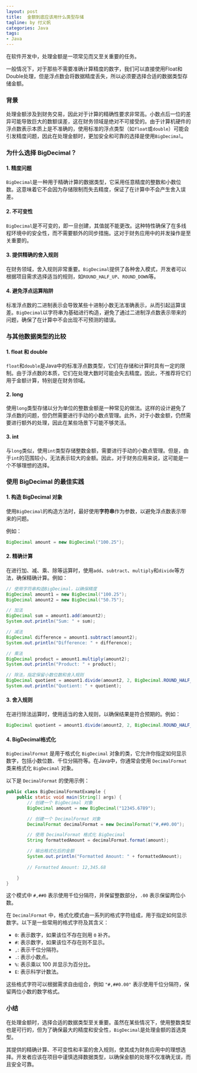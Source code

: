 ```yaml
---
layout: post
title:  金额到底应该用什么类型存储
tagline: by 付义帆
categories: Java
tags:
- Java
---
```


在软件开发中，处理金额是一项常见而又至关重要的任务。

一般情况下，对于那些不需要准确计算精度的数字，我们可以直接使用Float和Double处理，但是浮点数会将数据精度丢失，所以必须要选择合适的数据类型存储金额。

<!--more-->

### 背景

处理金额涉及到财务交易，因此对于计算的精确性要求非常高。小数点后一位的差异可能导致巨大的数额误差，这在财务领域是绝对不可接受的。由于计算机硬件的浮点数表示本质上是不准确的，使用标准的浮点类型（如`float`或`double`）可能会引发精度问题，因此在处理金额时，更加安全和可靠的选择是使用`BigDecimal`。

### **为什么选择 BigDecimal？**

#### 1. 精度问题

`BigDecimal`是一种用于精确计算的数据类型，它采用任意精度的整数和小数位数。这意味着它不会因为存储限制而失去精度，保证了在计算中不会产生舍入误差。

#### 2. 不可变性

`BigDecimal`是不可变的，即一旦创建，其值就不能更改。这种特性确保了在多线程环境中的安全性，而不需要额外的同步措施。这对于财务应用中的并发操作是至关重要的。

#### 3. 提供精确的舍入规则

在财务领域，舍入规则非常重要。`BigDecimal`提供了各种舍入模式，开发者可以根据项目需求选择适当的规则，如`ROUND_HALF_UP`、`ROUND_DOWN`等。

#### 4. 避免浮点运算陷阱

标准浮点数的二进制表示会导致某些十进制小数无法准确表示，从而引起运算误差。`BigDecimal`以字符串为基础进行构造，避免了通过二进制浮点数表示带来的问题，确保了在计算中不会出现不可预测的错误。

### 与其他数据类型的比较

#### 1. float 和 double

`float`和`double`是Java中的标准浮点数类型，它们在存储和计算时具有一定的限制。由于浮点数的本质，它们在处理大数时可能会失去精度。因此，不推荐将它们用于金额计算，特别是在财务领域。

#### 2. long

使用`long`类型存储以分为单位的整数金额是一种常见的做法。这样的设计避免了浮点数的问题，但仍然需要进行手动的小数点管理。此外，对于小数金额，仍然需要进行额外的处理，因此在某些场景下可能不够灵活。

#### 3. int

与`long`类似，使用`int`类型存储整数金额，需要进行手动的小数点管理。但是，由于`int`的范围较小，无法表示较大的金额。因此，对于财务应用来说，这可能是一个不够理想的选择。

### 使用 BigDecimal 的最佳实践

#### 1. 构造 BigDecimal 对象

使用`BigDecimal`的构造方法时，最好使用**字符串**作为参数，以避免浮点数表示带来的问题。

例如：

```java
BigDecimal amount = new BigDecimal("100.25");
```

#### 2. 精确计算

在进行加、减、乘、除等运算时，使用`add`、`subtract`、`multiply`和`divide`等方法，确保精确计算。例如：

```java
// 使用字符串构造BigDecimal，以确保精度
BigDecimal amount1 = new BigDecimal("100.25");
BigDecimal amount2 = new BigDecimal("50.75");

// 加法
BigDecimal sum = amount1.add(amount2);
System.out.println("Sum: " + sum);

// 减法
BigDecimal difference = amount1.subtract(amount2);
System.out.println("Difference: " + difference);

// 乘法
BigDecimal product = amount1.multiply(amount2);
System.out.println("Product: " + product);

// 除法，指定保留小数位数和舍入规则
BigDecimal quotient = amount1.divide(amount2, 2, BigDecimal.ROUND_HALF_UP);
System.out.println("Quotient: " + quotient);
```

#### 3. 舍入规则

在进行除法运算时，使用适当的舍入规则，以确保结果是符合预期的。例如：

```java
BigDecimal quotient = amount1.divide(amount2, 2, BigDecimal.ROUND_HALF_UP);
```

#### 4. BigDecimal格式化

`BigDecimalFormat` 是用于格式化 `BigDecimal` 对象的类，它允许你指定如何显示数字，包括小数位数、千位分隔符等。在Java中，你通常会使用 `DecimalFormat` 类来格式化 `BigDecimal` 对象。

以下是 `DecimalFormat` 的使用示例：

```java
public class BigDecimalFormatExample {
    public static void main(String[] args) {
        // 创建一个 BigDecimal 对象
        BigDecimal amount = new BigDecimal("12345.6789");

        // 创建一个 DecimalFormat 对象
        DecimalFormat decimalFormat = new DecimalFormat("#,##0.00");

        // 使用 DecimalFormat 格式化 BigDecimal
        String formattedAmount = decimalFormat.format(amount);

        // 输出格式化后的金额
        System.out.println("Formatted Amount: " + formattedAmount);
        
        // Formatted Amount: 12,345.68

    }
}
```

这个模式中 `#,##0` 表示使用千位分隔符，并保留整数部分，`.00` 表示保留两位小数。

在 `DecimalFormat` 中，格式化模式由一系列的格式字符组成，用于指定如何显示数字。以下是一些常用的格式字符及其含义：

- `0`: 表示数字，如果该位不存在则用 `0` 补齐。
- `#`: 表示数字，如果该位不存在则不显示。
- `,`: 表示千位分隔符。
- `.`: 表示小数点。
- `%`: 表示乘以 100 并显示为百分比。
- `E`: 表示科学计数法。

这些格式字符可以根据需求自由组合，例如 `"#,##0.00"` 表示使用千位分隔符，保留两位小数的数字格式。

### 小结

在处理金额时，选择合适的数据类型至关重要。虽然在某些情况下，使用整数类型也是可行的，但为了确保最大的精度和安全性，`BigDecimal`是处理金额的首选类型。

其提供的精确计算、不可变性和丰富的舍入规则，使其成为财务应用中的理想选择。开发者应该在项目中谨慎选择数据类型，以确保金额的处理不仅准确无误，而且安全可靠。
